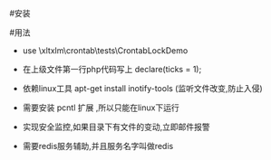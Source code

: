 #安装

#用法

+ use  \xltxlm\crontab\tests\CrontabLockDemo
+ 在上级文件第一行php代码写上 declare(ticks = 1);
+ 依赖linux工具 apt-get install inotify-tools (监听文件改变,防止入侵)


+ 需要安装 pcntl 扩展 ,所以只能在linux下运行
+ 实现安全监控,如果目录下有文件的变动,立即邮件报警
+ 需要redis服务辅助,并且服务名字叫做redis